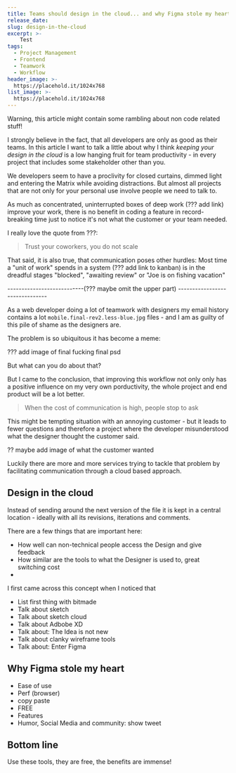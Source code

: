 ```yaml
---
title: Teams should design in the cloud... and why Figma stole my heart
release_date:  
slug: design-in-the-cloud 
excerpt: >-
    Test
tags:
  - Project Management
  - Frontend
  - Teamwork
  - Workflow
header_image: >-
  https://placehold.it/1024x768 
list_image: >-
  https://placehold.it/1024x768
---
```


Warning, this article might contain some rambling about non code related stuff!

I strongly believe in the fact, that all developers are only as good as their teams. In this article I want to talk a little about why I think *keeping your design in the cloud* is a low hanging fruit for team productivity - in every project that includes some stakeholder other than you. 

We developers seem to have a proclivity for closed curtains, dimmed light and entering the Matrix while avoiding distractions. But almost all projects that are not only for your personal use involve people we need to talk to.

As much as concentrated, uninterrupted boxes of deep work (??? add link) improve your work, there is no benefit in coding a feature in record-breaking time just to notice it's not what the customer or your team needed.  

I really love the quote from ???:

> Trust your coworkers, you do not scale

That said, it is also true, that communication poses other hurdles: Most time a "unit of work" spends in a system (??? add link to kanban) is in the dreadful stages "blocked", "awaiting review" or "Joe is on fishing vacation"

---------------------------(??? maybe omit the upper part) -------------------------------

As a web developer doing a lot of teamwork with designers my email history contains a lot `mobile.final-rev2.less-blue.jpg` files - and I am as guilty of this pile of shame as the designers are.

The problem is so ubiquitous it has become a meme:

??? add image of final fucking final psd

But what can you do about that? 

But I came to the conclusion, that improving this workflow not only only has a positive influence on my very own porductivity, the whole project and end product will be a lot better.

> When the cost of communication is high, people stop to ask

This might be tempting situation with an annoying customer - but it leads to fewer questions and therefore a project where the developer misunderstood what the designer thought the customer said.

?? maybe add image of what the customer wanted

Luckily there are more and more services trying to tackle that problem by facilitating communication through a cloud based approach.  

## Design in the cloud

Instead of sending around the next version of the file it is kept in a central location - ideally with all its revisions, iterations and comments. 

There are a few things that are important here:

- How well can non-technical people access the Design and give feedback
- How similar are the tools to what the Designer is used to, great switching cost
- 

I first came across this concept when I noticed that 

- List first thing with bitmade
- Talk about sketch
- Talk about sketch cloud
- Talk about Adbobe XD
- Talk about: The Idea is not new
- Talk about clanky wireframe tools
- Talk about: Enter Figma

## Why Figma stole my heart

- Ease of use
- Perf (browser)
- copy paste
- FREE
- Features
- Humor, Social Media and community: show tweet 

## Bottom line

Use these tools, they are free, the benefits are immense!
